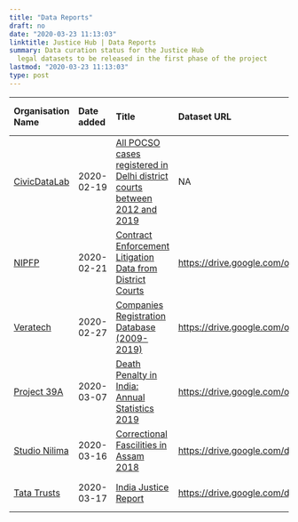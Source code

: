 ```yaml
---
title: "Data Reports"
draft: no
date: "2020-03-23 11:13:03"
linktitle: Justice Hub | Data Reports
summary: Data curation status for the Justice Hub
  legal datasets to be released in the first phase of the project
lastmod: "2020-03-23 11:13:03"
type: post
---
```

<table>
 <thead>
  <tr>
   <th style="text-align:left;"> Organisation Name </th>
   <th style="text-align:left;"> Date added </th>
   <th style="text-align:left;"> Title </th>
   <th style="text-align:left;"> Dataset URL </th>
   <th style="text-align:left;"> Dataset issue report </th>
   <th style="text-align:left;"> Data Issue Status </th>
  </tr>
 </thead>
<tbody>
  <tr>
   <td style="text-align:left;"> <a href="../data-curation/civicdatalab" style="     " >CivicDataLab</a> </td>
   <td style="text-align:left;"> 2020-02-19 </td>
   <td style="text-align:left;"> <a href="../data-curation/civicdatalab/All-POCSO-cases-registered-in-Delhi-district-courts-between-2012-and-2019" style="     " >All POCSO cases registered in Delhi district courts between 2012 and 2019</a> </td>
   <td style="text-align:left;"> NA </td>
   <td style="text-align:left;"> NA </td>
   <td style="text-align:left;"> NA </td>
  </tr>
  <tr>
   <td style="text-align:left;"> <a href="../data-curation/nipfp" style="     " >NIPFP</a> </td>
   <td style="text-align:left;"> 2020-02-21 </td>
   <td style="text-align:left;"> <a href="../data-curation/nipfp/Contract-Enforcement-Litigation-Data-from-District-Courts" style="     " >Contract Enforcement Litigation Data from District Courts</a> </td>
   <td style="text-align:left;"> <a href="https://drive.google.com/open?id=1Je4vmnnyw3Ve0KMwVbQAl6qnZR38GWZO" style="     " >https://drive.google.com/open?id=1Je4vmnnyw3Ve0KMwVbQAl6qnZR38GWZO</a> </td>
   <td style="text-align:left;"> <a href="https://github.com/justicehub-in/justice-hub-docs/issues/7" style="     " >https://github.com/justicehub-in/justice-hub-docs/issues/7</a> </td>
   <td style="text-align:left;"> Open </td>
  </tr>
  <tr>
   <td style="text-align:left;"> <a href="../data-curation/veratechIN" style="     " >Veratech</a> </td>
   <td style="text-align:left;"> 2020-02-27 </td>
   <td style="text-align:left;"> <a href="../data-curation/veratechin/Companies-Registration-Database-2009-2019" style="     " >Companies Registration Database (2009-2019)</a> </td>
   <td style="text-align:left;"> <a href="https://drive.google.com/open?id=19FBpg4rSM_Tc8NsZbHG_DiR5hdfLAOiC" style="     " >https://drive.google.com/open?id=19FBpg4rSM_Tc8NsZbHG_DiR5hdfLAOiC</a> </td>
   <td style="text-align:left;"> <a href="https://github.com/justicehub-in/justice-hub-docs/issues/6" style="     " >https://github.com/justicehub-in/justice-hub-docs/issues/6</a> </td>
   <td style="text-align:left;"> Open </td>
  </tr>
  <tr>
   <td style="text-align:left;"> <a href="../data-curation/project39a" style="     " >Project 39A</a> </td>
   <td style="text-align:left;"> 2020-03-07 </td>
   <td style="text-align:left;"> <a href="../data-curation/project39a/Death-Penalty-in-India-Annual-Statistics-2019" style="     " >Death Penalty in India: Annual Statistics 2019</a> </td>
   <td style="text-align:left;"> <a href="https://drive.google.com/open?id=1Ejyg5rbxzz8yaZooeDEzzPEH6MalLup_" style="     " >https://drive.google.com/open?id=1Ejyg5rbxzz8yaZooeDEzzPEH6MalLup_</a> </td>
   <td style="text-align:left;"> <a href="https://github.com/justicehub-in/justice-hub-docs/issues/14" style="     " >https://github.com/justicehub-in/justice-hub-docs/issues/14</a> </td>
   <td style="text-align:left;"> Close </td>
  </tr>
  <tr>
   <td style="text-align:left;"> <a href="../data-curation/studionilima" style="     " >Studio Nilima</a> </td>
   <td style="text-align:left;"> 2020-03-16 </td>
   <td style="text-align:left;"> <a href="../data-curation/studionilima/Correctional-Fascilities-in-Assam-2018" style="     " >Correctional Fascilities in Assam 2018</a> </td>
   <td style="text-align:left;"> <a href="https://drive.google.com/drive/u/1/folders/10y0NkbQRHqoxnqaGh7OVvaWA-Scnw1gg" style="     " >https://drive.google.com/drive/u/1/folders/10y0NkbQRHqoxnqaGh7OVvaWA-Scnw1gg</a> </td>
   <td style="text-align:left;"> <a href="https://github.com/justicehub-in/justice-hub-docs/issues/16" style="     " >https://github.com/justicehub-in/justice-hub-docs/issues/16</a> </td>
   <td style="text-align:left;"> Open </td>
  </tr>
  <tr>
   <td style="text-align:left;"> <a href="../data-curation/tatatrusts" style="     " >Tata Trusts</a> </td>
   <td style="text-align:left;"> 2020-03-17 </td>
   <td style="text-align:left;"> <a href="../data-curation/tatatrusts/India-Justice-Report" style="     " >India Justice Report</a> </td>
   <td style="text-align:left;"> <a href="https://drive.google.com/drive/u/1/folders/1P5ianD56h0MqT531RemmK4LNkHQjWfBU" style="     " >https://drive.google.com/drive/u/1/folders/1P5ianD56h0MqT531RemmK4LNkHQjWfBU</a> </td>
   <td style="text-align:left;"> <a href="https://github.com/justicehub-in/justice-hub-docs/issues/17" style="     " >https://github.com/justicehub-in/justice-hub-docs/issues/17</a> </td>
   <td style="text-align:left;"> Open </td>
  </tr>
</tbody>
</table>
